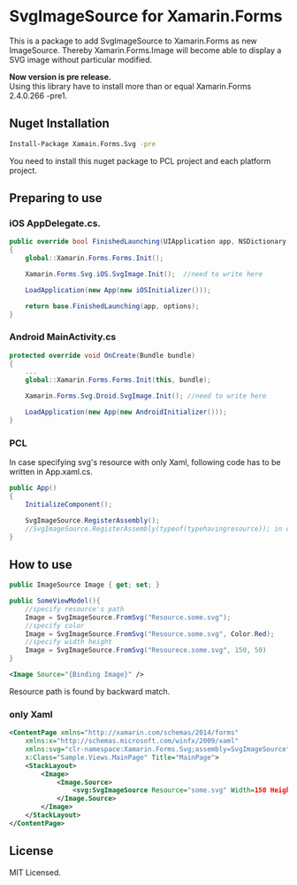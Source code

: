 # SvgImageSource for Xamarin.Forms

This is a package to add SvgImageSource to Xamarin.Forms as new ImageSource. Thereby Xamarin.Forms.Image will become able to display a SVG image without particular modified.

**Now version is pre release.**  
Using this library have to install more than or equal Xamarin.Forms 2.4.0.266 -pre1.

## Nuget Installation

```bash
Install-Package Xamain.Forms.Svg -pre
```

You need to install this nuget package to PCL project and each platform project.

## Preparing to use

### iOS AppDelegate.cs.

```csharp
public override bool FinishedLaunching(UIApplication app, NSDictionary options) 
{    
	global::Xamarin.Forms.Forms.Init();

    Xamarin.Forms.Svg.iOS.SvgImage.Init();  //need to write here

    LoadApplication(new App(new iOSInitializer()));

    return base.FinishedLaunching(app, options);
}
```

### Android MainActivity.cs

```csharp
protected override void OnCreate(Bundle bundle)
{
    ...
    global::Xamarin.Forms.Forms.Init(this, bundle);

    Xamarin.Forms.Svg.Droid.SvgImage.Init(); //need to write here

    LoadApplication(new App(new AndroidInitializer()));
}
```

### PCL 

In case specifying svg's resource with only Xaml, following code has to be written in App.xaml.cs.

```csharp
public App()
{
	InitializeComponent();

	SvgImageSource.RegisterAssembly();
	//SvgImageSource.RegisterAssembly(typeof(typehavingresource)); in case other assembly
}
```

## How to use

```csharp
public ImageSource Image { get; set; } 

public SomeViewModel(){
	//specify resource's path 
	Image = SvgImageSource.FromSvg("Resource.some.svg");
	//specify color
	Image = SvgImageSource.FromSvg("Resource.some.svg", Color.Red);
	//specify width height
	Image = SvgImageSource.FromSvg("Resourece.some.svg", 150, 50)
}
```

```xml
<Image Source="{Binding Image}" />
```
Resource path is found by backward match.


### only Xaml

```xml
<ContentPage xmlns="http://xamarin.com/schemas/2014/forms" 
	xmlns:x="http://schemas.microsoft.com/winfx/2009/xaml" 
	xmlns:svg="clr-namespace:Xamarin.Forms.Svg;assembly=SvgImageSource"
	x:Class="Sample.Views.MainPage" Title="MainPage">
	<StackLayout>
        <Image>
            <Image.Source>
                <svg:SvgImageSource Resource="some.svg" Width=150 Height=50 Color="Red" />
            </Image.Source>
        </Image>
	</StackLayout> 
</ContentPage>
```

## License

MIT Licensed.
